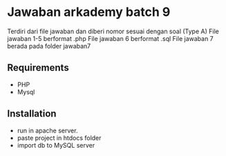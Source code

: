 # Jawaban arkademy batch 9
Terdiri dari file jawaban dan diberi nomor sesuai dengan soal (Type A)
File jawaban 1-5 berformat .php
File jawaban 6 berformat .sql
File jawaban 7 berada pada folder jawaban7

## Requirements
- PHP
- Mysql

## Installation
- run in apache server.
- paste project in htdocs folder
- import db to MySQL server
